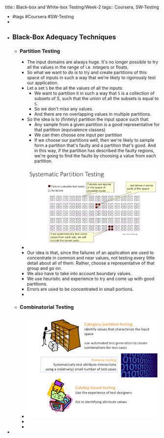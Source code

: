 title:: Black-box and White-box Testing/Week-2
tags:: Coursera, SW-Testing

- #tags #Coursera #SW-Testing
-
- ## Black-Box Adequacy Techniques
	- ### Partition Testing
		- The input domains are always huge. It's no longer possible to try all the values in the range of i.e. integers or floats.
		- So what we want to do is to try and create partitions of this space of inputs in such a way that we're likely to rigorously test our application.
		- Let a set `S` be the all the values of all the inputs:
			- We want to partition it in such a way that `S` is a collection of subsets of S, such that the union of all the subsets is equal to `S`.
			- So we don't miss any values.
			- And there are no overlapping values in multiple partitions.
		- So the idea is to (finitely) partition the input space such that:
			- Any sample from a given partition is a good representative for that partition (equivalence classes)
			- We can then choose one input per partition
			- If we choose our partitions well, then we're likely to sample form a partition that's faulty and a partition that's good. And in this way, if the partition has described the faulty regions, we're going to find the faults by choosing a value from each partition.
		- ![image.png](../assets/image_1665154254188_0.png)
		- Our idea is that, since the failures of an application are used to concentrate in common and near values, not testing every little detail about all of them. Rather, choose a representative of that group and go on.
		- We also have to take into account boundary values.
		- We use heuristic and experience to try and come up with good partitions.
		- Errors are used to be concentrated in small portions.
		-
	- ### Combinatorial Testing
		- ![image.png](../assets/image_1665155978970_0.png)
		-
		-
-